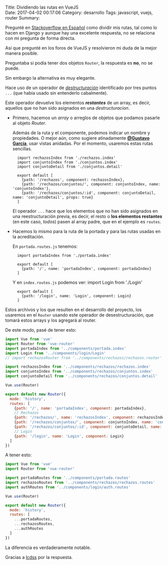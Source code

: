 Title: Dividiendo las rutas en VueJS    
Date: 2017-04-02 00:17:06
Category: desarrollo 
Tags: javascript, vuejs, router 
Summary: 

Pregunté en [Stackoverflow en Español](http://es.stackoverflow.com/questions/59572/unir-dos-routers-en-vuejs) como dividir mis rutas, tal como lo hacen en Django y aunque hay una excelente respuesta, no se relaciona con mi pregunta de forma directa. 

Así que pregunté en los foros de VueJS y resolvieron mi duda de la mejor manera posible.

Preguntaba si podía tener dos objetos `Router`, la respuesta es __no__, no se puede. 

Sin embargo la alternativa es muy elegante.

Hace uso de un operador de [_destructuración_](https://developer.mozilla.org/en-US/docs/Web/JavaScript/Reference/Operators/Destructuring_assignment) identificado por tres puntos `...` (que había usado sin entenderlo cabalmente).

Este operador devuelve los elementos __*restantes*__ de un array, es decir, aquellos que no han sido asignados en una _destructuracion_.

- Primero, hacemos un _array_ o arreglos de objetos que podamos pasarle al objeto _Router_. 

    Además de la ruta y el componente, podemos indicar un nombre y propiedades. O mejor aún, como sugiere atinadamente [__@Gustavo García__](http://es.stackoverflow.com/a/59651/638), usar vistas anidadas. Por el momento, usaremos estas rutas sencillas.

        import rechazosIndex from './rechazos.index'
        import conjuntoIndex from './conjuntos.index'
        import conjuntoDetail from './conjuntos.detail'
    
        export default [
          {path: '/rechazos', component: rechazosIndex},
          {path: '/rechazos/conjuntos/', component: conjuntoIndex, name: 'conjuntoIndex'},
          {path: '/rechazos/conjuntos/:id', component: conjuntoDetail, name: 'conjuntoDetail', props: true}
        ]
    El operador `...` hace que los elementos que no han sido asignados en una reestructuración previa, es decir, el resto o __los elementos restantes__ (en este caso, _todos_) pasen al array padre, que en el ejemplo es `routes`.

- Hacemos lo mismo para la ruta de la portada y para las rutas usadas en la acreditación.

    En `portada.routes.js` tenemos:

        import portadaIndex from './portada.index'

        export default [
          {path: '/', name: 'portadaIndex', component: portadaIndex}
        ]

    Y en `index.routes.js` podemos ver: 
        import Login from './Login'

        export default [
          {path: '/login', name: 'Login', component: Login}
        ]

Estos archivos y los que resulten en el desarrollo del proyecto, los usaremos en el `Router` usando este operador de desestructuración, que tomará estos arrays y los agregará al router.

De este modo, pasé de tener esto:

```javascript
import Vue from 'vue'
import Router from 'vue-router'
import portadaIndex from '../components/portada.index'
import Login from '../components/login/Login'
// import rechazosRouter from '../components/rechazos/rechazos.router'

import rechazosIndex from '../components/rechazos/rechazos.index'
import conjuntoIndex from '../components/rechazos/conjuntos.index'
import conjuntoDetail from '../components/rechazos/conjuntos.detail'

Vue.use(Router)

export default new Router({
  mode: 'history',
  routes: [
    {path: '/', name: 'portadaIndex', component: portadaIndex},
    // Rechazos
    {path: '/rechazos/', name: 'rechazosIndex', component: rechazosIndex},
    {path: '/rechazos/conjuntos/', component: conjuntoIndex, name: 'conjuntoIndex'},
    {path: '/rechazos/conjuntos/:id', component: conjuntoDetail, name: 'conjuntoDetail', props: true},
    // Login
    {path: '/login', name: 'Login', component: Login}
  ]
})
```

A tener esto:

```javascript
import Vue from 'vue'
import Router from 'vue-router'

import portadaRoutes from '../components/portada.routes'
import rechazosRoutes from '../components/rechazos/rechazos.routes'
import authRoutes from '../components/login/auth.routes'

Vue.use(Router)

export default new Router({
  mode: 'history',
  routes: [
    ...portadaRoutes,
    ...rechazosRoutes,
    ...authRoutes
  ]
})
```

La diferencia es verdaderamente notable.

Gracias a [lcdss](https://forum.vuejs.org/users/lcdss/activity) por la respuesta. 
